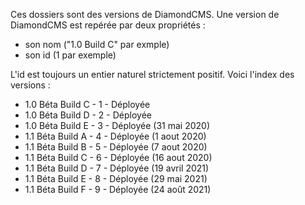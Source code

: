 Ces dossiers sont des versions de DiamondCMS.
Une version de DiamondCMS est repérée par deux propriétés :
- son nom ("1.0 Build C" par exmple)
- son id (1 par exemple)

L'id est toujours un entier naturel strictement positif.
Voici l'index des versions :

- 1.0 Béta Build C - 1 - Déployée
- 1.0 Béta Build D - 2 - Déployée
- 1.0 Béta Build E - 3 - Déployée (31 mai 2020)
- 1.1 Béta Build A - 4 - Déployée (1 aout 2020)
- 1.1 Béta Build B - 5 - Déployée (7 aout 2020)
- 1.1 Béta Build C - 6 - Déployée (16 aout 2020)
- 1.1 Béta Build D - 7 - Déployée (19 avril 2021)
- 1.1 Béta Build E - 8 - Déployée (29 mai 2021)
- 1.1 Béta Build F - 9 - Déployée (24 août 2021)